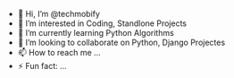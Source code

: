 - 👋 Hi, I’m @techmobify
- 👀 I’m interested in Coding, Standlone Projects
- 🌱 I’m currently learning Python Algorithms
- 💞️ I’m looking to collaborate on Python, Django Projectes
- 📫 How to reach me ...
- ⚡ Fun fact: ...

<!---
techmobify/techmobify is a ✨ special ✨ repository because its `README.md` (this file) appears on your GitHub profile.
You can click the Preview link to take a look at your changes.
--->
